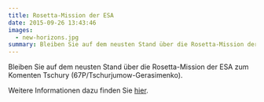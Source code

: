 ```yaml
---
title: Rosetta-Mission der ESA
date: 2015-09-26 13:43:46
images:
  - new-horizons.jpg
summary: Bleiben Sie auf dem neusten Stand über die Rosetta-Mission der ESA zum Komenten Tschury
---
```


Bleiben Sie auf dem neusten Stand über die Rosetta-Mission der ESA zum Komenten Tschury (67P/Tschurjumow-Gerasimenko).

Weitere Informationen dazu finden Sie [hier](http://www.esa.int/ger/ESA_in_your_country/Germany/Die_Rosetta-Kometenmission_im_Ueberblick).
